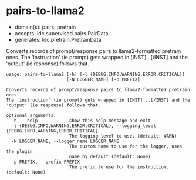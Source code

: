 # pairs-to-llama2

* domain(s): pairs, pretrain
* accepts: ldc.supervised.pairs.PairData
* generates: ldc.pretrain.PretrainData

Converts records of prompt/response pairs to llama2-formatted pretrain ones. The 'instruction' (ie prompt) gets wrapped in [INST]...[/INST] and the 'output' (ie response) follows that.

```
usage: pairs-to-llama2 [-h] [-l {DEBUG,INFO,WARNING,ERROR,CRITICAL}]
                       [-N LOGGER_NAME] [-p PREFIX]

Converts records of prompt/response pairs to llama2-formatted pretrain ones.
The 'instruction' (ie prompt) gets wrapped in [INST]...[/INST] and the
'output' (ie response) follows that.

optional arguments:
  -h, --help            show this help message and exit
  -l {DEBUG,INFO,WARNING,ERROR,CRITICAL}, --logging_level {DEBUG,INFO,WARNING,ERROR,CRITICAL}
                        The logging level to use. (default: WARN)
  -N LOGGER_NAME, --logger_name LOGGER_NAME
                        The custom name to use for the logger, uses the plugin
                        name by default (default: None)
  -p PREFIX, --prefix PREFIX
                        The prefix to use for the instruction. (default: None)
```
